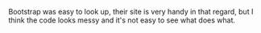 Bootstrap was easy to look up, their site is very handy in that regard, but I think the code looks messy and it's not easy to see what does what.
